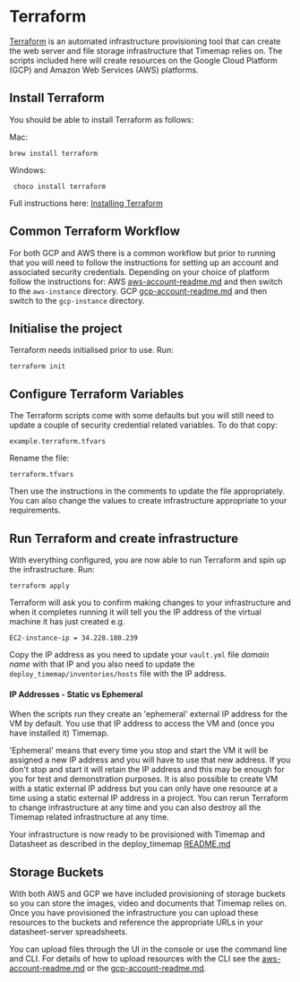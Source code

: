 # Terraform

[Terraform](https://www.terraform.io/) is an automated infrastructure provisioning tool that can create the web server and file storage infrastructure that Timemap relies on. The scripts included here will create resources on the Google Cloud Platform (GCP) and Amazon Web Services (AWS) platforms.

## Install Terraform
You should be able to install Terraform as follows:

Mac:

```
brew install terraform
```

Windows:
```
 choco install terraform
```

Full instructions here: [Installing Terraform](https://learn.hashicorp.com/terraform/gcp/install)

## Common Terraform Workflow

For both GCP and AWS there is a common workflow but prior to running that you will need to follow the instructions for setting up an account and associated security credentials. Depending on your choice of platform follow the instructions for:
AWS [aws-account-readme.md](docs/aws-account-readme.md) and then switch to the `aws-instance` directory.
GCP [gcp-account-readme.md](docs/gcp-account-readme.md) and then switch to the `gcp-instance` directory.

## Initialise the project

Terraform needs initialised prior to use. Run:

```
terraform init
```

## Configure Terraform Variables

The Terraform scripts come with some defaults but you will still need to update a couple of security credential related variables. To do that copy:
 
`example.terraform.tfvars`

Rename the file:

`terraform.tfvars`

Then use the instructions in the comments to update the file appropriately. You can also change the values to create infrastructure appropriate to your requirements.  

## Run Terraform and create infrastructure 

With everything configured, you are now able to run Terraform and spin up the infrastructure. Run:

```
terraform apply
```
Terraform will ask you to confirm making changes to your infrastructure and when it completes running it will tell you the IP address of the virtual machine it has just created e.g.

```
EC2-instance-ip = 34.228.180.239
```

Copy the IP address as you need to update your `vault.yml` file *domain name* with that IP and you also need to update the `deploy_timemap/inventories/hosts` file with the IP address.  

#### IP Addresses - Static vs Ephemeral

When the scripts run they create an 'ephemeral' external IP address for the VM by default. You use that IP address to access the VM and (once you have installed it) Timemap. 

'Ephemeral' means that every time you stop and start the VM it will be assigned a new IP address and you will have to use that new address. If you don't stop and start it will retain the IP address and this may be enough for you for test and demonstration purposes. It is also possible to create VM with a static external IP address but you can only have one resource at a time using a static external IP address in a project.
You can rerun Terraform to change infrastructure at any time and you can also destroy all the Timemap related infrastructure at any time.

Your infrastructure is now ready to be provisioned with Timemap and Datasheet as described in the deploy_timemap [README.md](../../deploy_timemap/README.md)

## Storage Buckets

With both AWS and GCP we have included provisioning of storage buckets so you can store the images, video and documents that Timemap relies on. Once you have provisioned the infrastructure you can upload these resources to the buckets and reference the appropriate URLs in your datasheet-server spreadsheets.

You can upload files through the UI in the console or use the command line and CLI. For details of how to upload resources with the CLI see the [aws-account-readme.md](docs/aws-account-readme.md) or the [gcp-account-readme.md](docs/gcp-account-readme.md).
